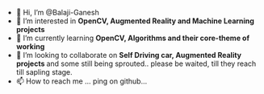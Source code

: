 - 👋 Hi, I’m @Balaji-Ganesh
- 👀 I’m interested in <b>OpenCV, Augmented Reality and Machine Learning projects</b>
- 🌱 I’m currently learning <b>OpenCV, Algorithms and their core-theme of working</b>
- 💞️ I’m looking to collaborate on <b>Self Driving car, Augmented Reality projects </b> and some still being sprouted.. please be waited, till they reach till sapling stage.
- 📫 How to reach me ... ping on github...

<!---
Balaji-Ganesh/Balaji-Ganesh is a ✨ special ✨ repository because its `README.md` (this file) appears on your GitHub profile.
You can click the Preview link to take a look at your changes.
--->
